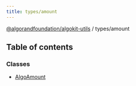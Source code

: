 ```yaml
---
title: types/amount
---
```

[@algorandfoundation/algokit-utils](/reference/algokit-utils-ts/api/readme/) / types/amount



## Table of contents

### Classes

- [AlgoAmount](/reference/algokit-utils-ts/api/classes/types_amountalgoamount/)